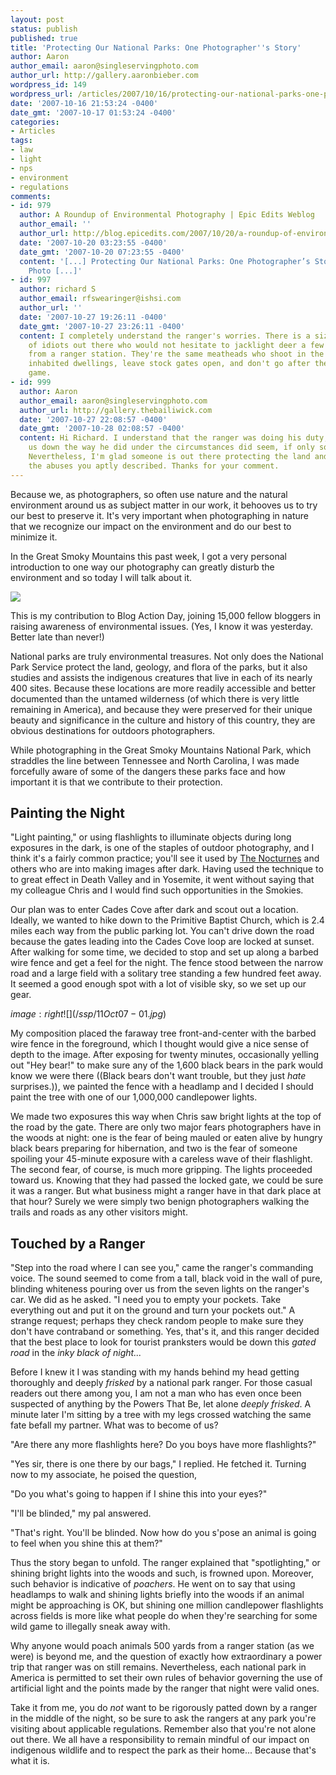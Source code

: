 ```yaml
---
layout: post
status: publish
published: true
title: 'Protecting Our National Parks: One Photographer''s Story'
author: Aaron
author_email: aaron@singleservingphoto.com
author_url: http://gallery.aaronbieber.com
wordpress_id: 149
wordpress_url: /articles/2007/10/16/protecting-our-national-parks-one-photographers-story/
date: '2007-10-16 21:53:24 -0400'
date_gmt: '2007-10-17 01:53:24 -0400'
categories:
- Articles
tags:
- law
- light
- nps
- environment
- regulations
comments:
- id: 979
  author: A Roundup of Environmental Photography | Epic Edits Weblog
  author_email: ''
  author_url: http://blog.epicedits.com/2007/10/20/a-roundup-of-environmental-photography/
  date: '2007-10-20 03:23:55 -0400'
  date_gmt: '2007-10-20 07:23:55 -0400'
  content: '[...] Protecting Our National Parks: One Photographer’s Story Single-Serving
    Photo [...]'
- id: 997
  author: richard S
  author_email: rfswearinger@ishsi.com
  author_url: ''
  date: '2007-10-27 19:26:11 -0400'
  date_gmt: '2007-10-27 23:26:11 -0400'
  content: I completely understand the ranger's worries. There is a sizeable number
    of idiots out there who would not hesitate to jacklight deer a few hundred yards
    from a ranger station. They're the same meatheads who shoot in the direction of
    inhabited dwellings, leave stock gates open, and don't go after their wounded
    game.
- id: 999
  author: Aaron
  author_email: aaron@singleservingphoto.com
  author_url: http://gallery.thebailiwick.com
  date: '2007-10-27 22:08:57 -0400'
  date_gmt: '2007-10-28 02:08:57 -0400'
  content: Hi Richard. I understand that the ranger was doing his duty, but to shake
    us down the way he did under the circumstances did seem, if only somewhat, excessive.
    Nevertheless, I'm glad someone is out there protecting the land and wildlife from
    the abuses you aptly described. Thanks for your comment.
---
```

Because we, as photographers, so often use nature and the natural
environment around us as subject matter in our work, it behooves us to
try our best to preserve it. It's very important when photographing in
nature that we recognize our impact on the environment and do our best
to minimize it.

In the Great Smoky Mountains this past week, I got a very personal
introduction to one way our photography can greatly disturb the
environment and so today I will talk about it.

[![](http://blogactionday.org/images/action_468x60.jpg)](http://blogactionday.org)

This is my contribution to Blog Action Day, joining 15,000 fellow
bloggers in raising awareness of environmental issues. (Yes, I know it
was yesterday. Better late than never!)<span id="more"></span><span
id="more-149"></span>

National parks are truly environmental treasures. Not only does the
National Park Service protect the land, geology, and flora of the parks,
but it also studies and assists the indigenous creatures that live in
each of its nearly 400 sites. Because these locations are more readily
accessible and better documented than the untamed wilderness (of which
there is very little remaining in America), and because they were
preserved for their unique beauty and significance in the culture and
history of this country, they are obvious destinations for outdoors
photographers.

While photographing in the Great Smoky Mountains National Park, which
straddles the line between Tennessee and North Carolina, I was made
forcefully aware of some of the dangers these parks face and how
important it is that we contribute to their protection.

## Painting the Night

"Light painting," or using flashlights to illuminate objects during long
exposures in the dark, is one of the staples of outdoor photography, and
I think it's a fairly common practice; you'll see it used by [The
Nocturnes](http://www.thenocturnes.com) and others who are into making
images after dark. Having used the technique to to great effect in Death
Valley and in Yosemite, it went without saying that my colleague Chris
and I would find such opportunities in the Smokies.

Our plan was to enter Cades Cove after dark and scout out a location.
Ideally, we wanted to hike down to the Primitive Baptist Church, which
is 2.4 miles each way from the public parking lot. You can't drive down
the road because the gates leading into the Cades Cove loop are locked
at sunset. After walking for some time, we decided to stop and set up
along a barbed wire fence and get a feel for the night. The fence stood
between the narrow road and a large field with a solitary tree standing
a few hundred feet away. It seemed a good enough spot with a lot of
visible sky, so we set up our gear.

$image:right![](/ssp/11Oct07-01.jpg$)

My composition placed the faraway tree front-and-center with the barbed
wire fence in the foreground, which I thought would give a nice sense of
depth to the image. After exposing for twenty minutes, occasionally
yelling out "Hey bear!" to make sure any of the 1,600 black bears in the
park would know we were there ((Black bears don't want trouble, but they
just _hate_ surprises.)), we painted the fence with a headlamp and I
decided I should paint the tree with one of our 1,000,000 candlepower
lights.

We made two exposures this way when Chris saw bright lights at the top
of the road by the gate. There are only two major fears photographers
have in the woods at night: one is the fear of being mauled or eaten
alive by hungry black bears preparing for hibernation, and two is the
fear of someone spoiling your 45-minute exposure with a careless wave of
their flashlight. The second fear, of course, is much more gripping. The
lights proceeded toward us. Knowing that they had passed the locked
gate, we could be sure it was a ranger. But what business might a ranger
have in that dark place at that hour? Surely we were simply two benign
photographers walking the trails and roads as any other visitors might.

## Touched by a Ranger

"Step into the road where I can see you," came the ranger's commanding
voice. The sound seemed to come from a tall, black void in the wall of
pure, blinding whiteness pouring over us from the seven lights on the
ranger's car. We did as he asked. "I need you to empty your pockets.
Take everything out and put it on the ground and turn your pockets out."
A strange request; perhaps they check random people to make sure they
don't have contraband or something. Yes, that's it, and this ranger
decided that the best place to look for tourist pranksters would be down
this _gated road_ in the _inky black of night..._

Before I knew it I was standing with my hands behind my head getting
thoroughly and deeply _frisked_ by a national park ranger. For those
casual readers out there among you, I am not a man who has even once
been suspected of anything by the Powers That Be, let alone _deeply
frisked_. A minute later I'm sitting by a tree with my legs crossed
watching the same fate befall my partner. What was to become of us?

"Are there any more flashlights here? Do you boys have more
flashlights?"

"Yes sir, there is one there by our bags," I replied. He fetched it.
Turning now to my associate, he poised the question,

"Do you what's going to happen if I shine this into your eyes?"

"I'll be blinded," my pal answered.

"That's right. You'll be blinded. Now how do you s'pose an animal is
going to feel when you shine this at them?"

Thus the story began to unfold. The ranger explained that
"spotlighting," or shining bright lights into the woods and such, is
frowned upon. Moreover, such behavior is indicative of *poachers*. He
went on to say that using headlamps to walk and shining lights briefly
into the woods if an animal might be approaching is OK, but shining one
million candlepower flashlights across fields is more like what people
do when they're searching for some wild game to illegally sneak away
with.

Why anyone would poach animals 500 yards from a ranger station (as we
were) is beyond me, and the question of exactly how extraordinary a
power trip that ranger was on still remains. Nevertheless, each national
park in America is permitted to set their own rules of behavior
governing the use of artificial light and the points made by the ranger
that night were valid ones.

Take it from me, you do _not_ want to be rigorously patted down by a
ranger in the middle of the night, so be sure to ask the rangers at any
park you're visiting about applicable regulations. Remember also that
you're not alone out there. We all have a responsibility to remain
mindful of our impact on indigenous wildlife and to respect the park as
their home... Because that's what it is.
